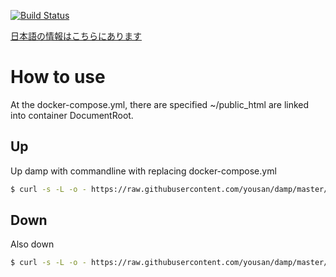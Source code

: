 [![Build Status](https://travis-ci.org/yousan/damp.svg?branch=master)](https://travis-ci.org/yousan/damp)

[日本語の情報はこちらにあります](https://qiita.com/yousan/items/f05fa03c1f3951971f2f)


# How to use

At the docker-compose.yml, there are specified ~/public_html are linked into container DocumentRoot.

## Up
Up damp with commandline with replacing docker-compose.yml

```bash
$ curl -s -L -o - https://raw.githubusercontent.com/yousan/damp/master/docker-compose.yml | sed -e 's/#      - ~\/public_html:\/var\/www\/vhosts/      - ~\/public_html:\/var\/www\/vhosts/g' | docker-compose -f - up
```

## Down
Also down

```bash
$ curl -s -L -o - https://raw.githubusercontent.com/yousan/damp/master/docker-compose.yml | sed -e 's/#      - ~\/public_html:\/var\/www\/vhosts/      - ~\/public_html:\/var\/www\/vhosts/g' | docker-compose -f - down
```


